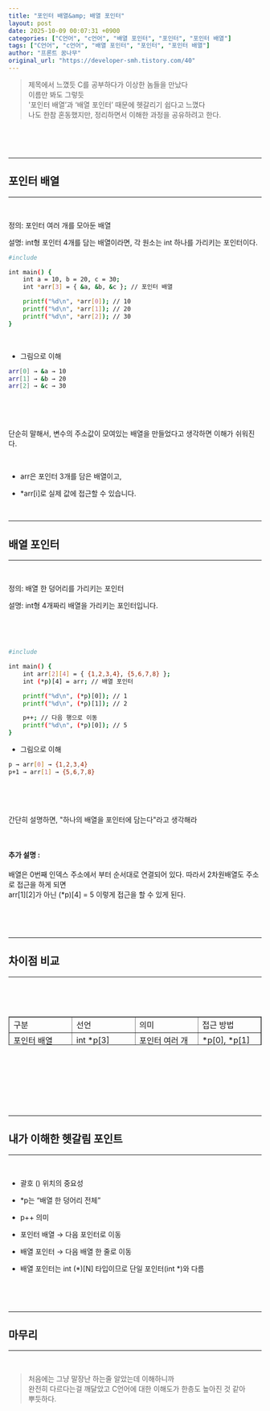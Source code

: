 ```yaml
---
title: "포인터 배열&amp; 배열 포인터"
layout: post
date: 2025-10-09 00:07:31 +0900
categories: ["C언어", "c언어", "배열 포인터", "포인터", "포인터 배열"]
tags: ["C언어", "c언어", "배열 포인터", "포인터", "포인터 배열"]
author: "프론트 꿈나무"
original_url: "https://developer-smh.tistory.com/40"
---
```


> 제목에서 느꼈듯 C를 공부하다가 이상한 놈들을 만났다  
이름만 봐도 그렇듯  
'포인터 배열’과 ‘배열 포인터’ 때문에 헷갈리기 쉽다고 느꼈다  
나도 한참 혼동했지만, 정리하면서 이해한 과정을 공유하려고 한다.

 

 

---

## 포인터 배열

---

 

정의: 포인터 여러 개를 모아둔 배열

설명: int형 포인터 4개를 담는 배열이라면, 각 원소는 int 하나를 가리키는 포인터이다.

```bash
#include 

int main() {
    int a = 10, b = 20, c = 30;
    int *arr[3] = { &a, &b, &c }; // 포인터 배열

    printf("%d\n", *arr[0]); // 10
    printf("%d\n", *arr[1]); // 20
    printf("%d\n", *arr[2]); // 30
}
```
 

- 그림으로 이해

```bash
arr[0] → &a → 10
arr[1] → &b → 20
arr[2] → &c → 30
```
 

 

단순히 말해서, 변수의 주소값이 모여있는 배열을 만들었다고 생각하면 이해가 쉬워진다.

 

- arr은 포인터 3개를 담은 배열이고,

- *arr[i]로 실제 값에 접근할 수 있습니다.

 

---

## 배열 포인터

---

 

정의: 배열 한 덩어리를 가리키는 포인터

설명: int형 4개짜리 배열을 가리키는 포인터입니다.

 

 

```bash
#include 

int main() {
    int arr[2][4] = { {1,2,3,4}, {5,6,7,8} };
    int (*p)[4] = arr; // 배열 포인터

    printf("%d\n", (*p)[0]); // 1
    printf("%d\n", (*p)[1]); // 2

    p++; // 다음 행으로 이동
    printf("%d\n", (*p)[0]); // 5
}
```
- 그림으로 이해

```bash
p → arr[0] → {1,2,3,4}
p+1 → arr[1] → {5,6,7,8}
```
 

 

간단히 설명하면, "하나의 배열을 포인터에 담는다"라고 생각해라

 

#### 추가 설명 : 

배열은 0번째 인덱스 주소에서 부터 순서대로 연결되어 있다. 따라서 2차원배열도 주소로 접근을 하게 되면   
arr[1][2]가 아닌 (*p)[4] = 5 이렇게 접근을 할 수 있게 된다. 

 

 

---

## 차이점 비교

---

 

 

<table style="border-collapse: collapse; width: 100%; height: 57px;" border="1" data-ke-align="alignLeft" data-ke-style="style12">
<tbody>
<tr style="height: 19px;">
<td style="width: 25%; height: 19px;">구분</td>
<td style="width: 25%; height: 19px;">선언</td>
<td style="width: 25%; height: 19px;">의미</td>
<td style="width: 25%; height: 19px;">접근 방법</td>
</tr>
<tr style="height: 19px;">
<td style="width: 25%; height: 19px;">포인터 배열</td>
<td style="width: 25%; height: 19px;">int *p[3]</td>
<td style="width: 25%; height: 19px;">포인터 여러 개</td>
<td style="width: 25%; height: 19px;">*p[0], *p[1]</td>
</tr>
<tr style="height: 19px;">
<td style="width: 25%; height: 19px;">배열 포인터</td>
<td style="width: 25%; height: 19px;">int (*p)[3]</td>
<td style="width: 25%; height: 19px;">배열 한 줄</td>
<td style="width: 25%; height: 19px;">(*p)[0], (*p)[1]</td>
</tr>
</tbody>
</table>
 

 

 

 

---

## 내가 이해한 헷갈림 포인트

---

 

- 괄호 () 위치의 중요성

- *p는 “배열 한 덩어리 전체”

- p++ 의미

- 포인터 배열 → 다음 포인터로 이동

- 배열 포인터 → 다음 배열 한 줄로 이동

- 배열 포인터는 int (*)[N] 타입이므로 단일 포인터(int *)와 다름

 

 

---

## 마무리

---

 

> 처음에는 그냥 말장난 하는줄 알았는데 이해하니까   
완전히 다르다는걸 깨달았고 C언어에 대한 이해도가 한층도 높아진 것 같아  
뿌듯하다.
